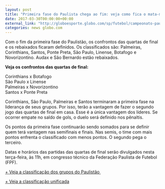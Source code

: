 ```yaml
---
layout: post
title: "Primeira fase do Paulista chega ao fim: veja como fica o mata-mata e quem cai"
date: 2017-03-30T00:00:00+00:00
external_link: "http://globoesporte.globo.com/sp/futebol/campeonato-paulista/noticia/2017/03/primeira-fase-do-paulistao-chega-fim-veja-como-fica-o-mata-mata-e-quem-cai.html"
categories: news globo.com
---
```

Com o fim da primeira fase do Paulistão, os confrontos das quartas de final e os rebaixados ficaram definidos. Os classificados são: Palmeiras, Corinthians, Santos, Ponte Preta, São Paulo, Linense, Botafogo e Novorizontino. Audax e São Bernardo estão rebaixados.

**Veja os confrontos das quartas de final:**

Corinthians x Botafogo  
São Paulo x Linense  
Palmeiras x Novorizontino  
Santos x Ponte Preta

Corinthians, São Paulo, Palmeiras e Santos terminaram a primeira fase na liderança de seus grupos. Por isso, terão a vantagem de fazer o segundo jogo das quartas de final em casa. Esse é a única vantagem dos líderes. Se ocorrer empate no saldo de gols, o duelo será definido nos pênaltis.

Os pontos da primeira fase continuarão sendo somados para se definir quem terá vantagem nas semifinais e finais. Nas semis, o time com mais pontos enfrenta o classificado com menos pontos. O segundo pega o terceiro.

Datas e horários das partidas das quartas de final serão divulgados nesta terça-feira, às 11h, em congresso técnico da Federação Paulista de Futebol (FPF).

[+ Veja a classificação dos grupos do Paulistão&nbsp;](http://globoesporte.globo.com/sp/futebol/campeonato-paulista/)

[+ Veja a classificação unificada](http://app.globoesporte.globo.com/sp/futebol/campeonato-paulista/tabela-unificada/)

  

